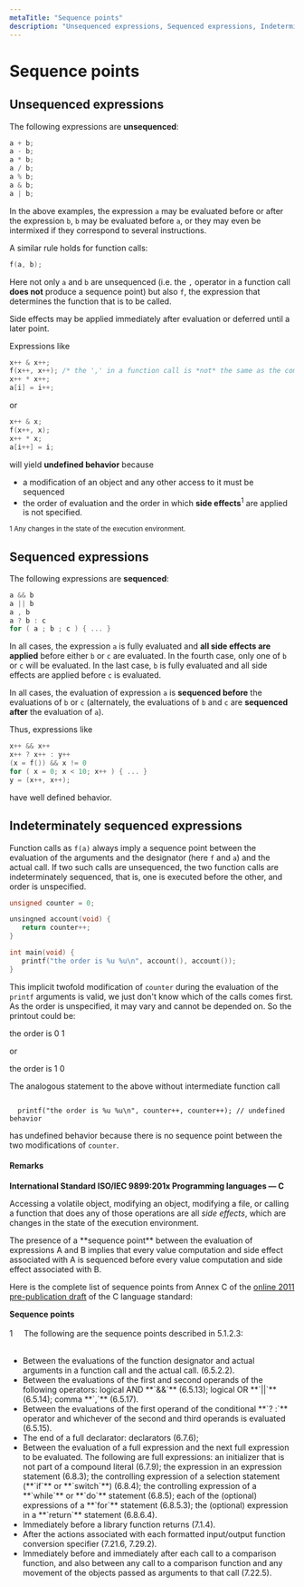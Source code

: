 ```yaml
---
metaTitle: "Sequence points"
description: "Unsequenced expressions, Sequenced expressions, Indeterminately sequenced expressions"
---
```


# Sequence points



## Unsequenced expressions


The following expressions are **unsequenced**:

```c
a + b;
a - b;
a * b;
a / b;
a % b;
a & b;
a | b;

```

In the above examples, the expression `a` may be evaluated before or after the expression `b`, `b` may be evaluated before `a`, or they may even be intermixed if they correspond to several instructions.

A similar rule holds for function calls:

```c
f(a, b);

```

Here not only `a` and `b` are unsequenced (i.e. the `,` operator in a function call **does not** produce a sequence point) but also `f`, the expression that determines the function that is to be called.

Side effects may be applied immediately after evaluation or deferred until a later point.

Expressions like

```c
x++ & x++;
f(x++, x++); /* the ',' in a function call is *not* the same as the comma operator */
x++ * x++;
a[i] = i++;

```

or

```c
x++ & x;
f(x++, x);
x++ * x;
a[i++] = i;

```

will yield **undefined behavior** because

- a modification of an object and any other access to it must be sequenced
- the order of evaluation and the order in which **side effects**<sup>1</sup> are applied is not specified.

<sub>1 Any changes in the state of the execution environment.</sub>



## Sequenced expressions


The following expressions are **sequenced**:

```c
a && b
a || b
a , b
a ? b : c
for ( a ; b ; c ) { ... }

```

In all cases, the expression `a` is fully evaluated and **all side effects are applied** before either `b` or `c` are evaluated.  In the fourth case, only one of `b` or `c` will be evaluated.  In the last case, `b` is fully evaluated and all side effects are applied before `c` is evaluated.

In all cases, the evaluation of expression `a` is **sequenced before** the evaluations of `b` or `c` (alternately, the evaluations of `b` and `c` are **sequenced after** the evaluation of `a`).

Thus, expressions like

```c
x++ && x++
x++ ? x++ : y++ 
(x = f()) && x != 0
for ( x = 0; x < 10; x++ ) { ... }
y = (x++, x++);

```

have well defined behavior.



## Indeterminately sequenced expressions


Function calls as `f(a)` always imply a sequence point between the evaluation of the arguments and the designator (here `f` and `a`) and the actual call. If two such calls are unsequenced, the two function calls are indeterminately sequenced, that is, one is executed before the other, and order is unspecified.

```c
unsigned counter = 0;

unsingned account(void) {
   return counter++;
}

int main(void) {
   printf("the order is %u %u\n", account(), account());
}

```

This implicit twofold modification of `counter` during the evaluation of the `printf` arguments is valid, we just don't know which of the calls comes first. As the order is unspecified, it may vary and cannot be depended on. So the printout could be:

> 
the order is 0 1


or

> 
the order is 1 0


The analogous statement to the above without intermediate function call

```

  printf("the order is %u %u\n", counter++, counter++); // undefined behavior

```

has undefined behavior because there is no sequence point between the two modifications of `counter`.



#### Remarks


**International Standard ISO/IEC 9899:201x Programming languages — C**

> 
<p>Accessing a volatile object, modifying an object, modifying a file, or
calling a function that does any of those operations are all <em>side
effects</em>, which are changes in the state of the execution environment.</p>


> 
<p>The presence of a **sequence point** between the evaluation of expressions
A and B implies that every value computation and side effect
associated with A is sequenced before every value computation and side
effect associated with B.</p>


Here is the complete list of sequence points from Annex C of the [online 2011 pre-publication draft](http://www.open-std.org/jtc1/sc22/wg14/www/docs/n1570.pdf) of the C language standard:

> 
**Sequence points**<br><br>
1&nbsp;&nbsp;&nbsp;&nbsp;&nbsp;The following are the sequence points described in 5.1.2.3:<br><br>
<ul><li>Between the evaluations of the function designator and actual arguments in a function
call and the actual call. (6.5.2.2).
<li>Between the evaluations of the first and second operands of the following operators:
logical AND **`&&`** (6.5.13); logical OR **`||`** (6.5.14); comma **`,`** (6.5.17).
<li>Between the evaluations of the first operand of the conditional **`? :`** operator and
whichever of the second and third operands is evaluated (6.5.15).
<li>The end of a full declarator: declarators (6.7.6);
<li>Between the evaluation of a full expression and the next full expression to be
evaluated. The following are full expressions: an initializer that is not part of a
compound literal (6.7.9); the expression in an expression statement (6.8.3); the
controlling expression of a selection statement (**`if`** or **`switch`**) (6.8.4); the
controlling expression of a **`while`** or **`do`** statement (6.8.5); each of the (optional)
expressions of a **`for`** statement (6.8.5.3); the (optional) expression in a **`return`**
statement (6.8.6.4).
<li>Immediately before a library function returns (7.1.4).
<li>After the actions associated with each formatted input/output function conversion
specifier (7.21.6, 7.29.2).
<li>Immediately before and immediately after each call to a comparison function, and
also between any call to a comparison function and any movement of the objects
passed as arguments to that call (7.22.5).
</ul>


